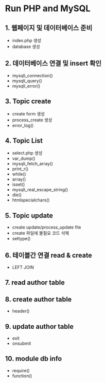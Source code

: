 # Run PHP and MySQL

## 1. 웹페이지 및 데이터베이스 준비
- index.php 생성
- database 생성
 
## 2. 데이터베이스 연결 및 insert 확인
- mysqli_connection()
- mysqli_query()
- mysqli_error()

## 3. Topic create 
- create form 생성
- process_create 생성
- error_log()

## 4. Topic List
- select.php 생성
- var_dump()
- mysqli_fetch_array()
- print_r()
- while()
- array()
- isset()
- mysqli_real_escape_string()
- die()
- htmlspecialchars()

## 5. Topic update
- create update/process_update file
- create 파일에 불필요 코드 삭제 
- settype()

## 6. 테이블간 연결 read & create
- LEFT JOIN 

## 7. read author table 
## 8. create author table 
- header()
## 9. update author table 
- exit
- onsubmit

## 10. module db info
- require()
- function()